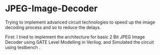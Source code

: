 # JPEG-Image-Decoder
Trying to implement advanced circuit technologies to speed up the image decoding process and so to reduce the delays.

First: I tried to implement the architecture for basic 2 Bit JPEG Image Decoder using GATE Level Modelling in Verilog.
and Simulated the circuit using testbench .

